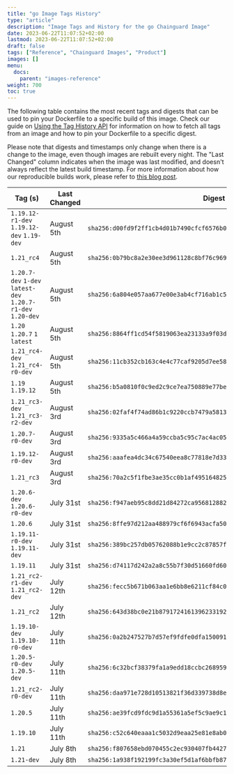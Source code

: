 ```yaml
---
title: "go Image Tags History"
type: "article"
description: "Image Tags and History for the go Chainguard Image"
date: 2023-06-22T11:07:52+02:00
lastmod: 2023-06-22T11:07:52+02:00
draft: false
tags: ["Reference", "Chainguard Images", "Product"]
images: []
menu:
  docs:
    parent: "images-reference"
weight: 700
toc: true
---
```


The following table contains the most recent tags and digests that can be used to pin your Dockerfile to a specific build of this image. Check our guide on [Using the Tag History API](/chainguard/chainguard-images/using-the-tag-history-api/) for information on how to fetch all tags from an image and how to pin your Dockerfile to a specific digest.

Please note that digests and timestamps only change when there is a change to the image, even though images are rebuilt every night. The "Last Changed" column indicates when the image was last modified, and doesn't always reflect the latest build timestamp. For more information about how our reproducible builds work, please refer to [this blog post](https://www.chainguard.dev/unchained/reproducing-chainguards-reproducible-image-builds).

| Tag (s)                                                       | Last Changed | Digest                                                                    |
|---------------------------------------------------------------|--------------|---------------------------------------------------------------------------|
|  `1.19.12-r1-dev` `1.19.12-dev` `1.19-dev`                    | August 5th   | `sha256:d00fd9f2ff1cb4d01b7490cfcf6576b09ec403643b82fef2dbc0706f52bf7b03` |
|  `1.21_rc4`                                                   | August 5th   | `sha256:0b79bc8a2e30ee3d961128c8bf76c969a52a03d760587224cd24f047d4e624c7` |
|  `1.20.7-dev` `1-dev` `latest-dev` `1.20.7-r1-dev` `1.20-dev` | August 5th   | `sha256:6a804e057aa677e00e3ab4cf716ab1c50fd0037f9d0555b7a5e128ad3b1b18d5` |
|  `1.20` `1.20.7` `1` `latest`                                 | August 5th   | `sha256:8864ff1cd54f5819063ea23133a9f03d7626cec7e9fba8efa7004c71176adc48` |
|  `1.21_rc4-dev` `1.21_rc4-r0-dev`                             | August 5th   | `sha256:11cb352cb163c4e4c77caf9205d7ee58ca0e00b275c17ec979729642dcc33f1a` |
|  `1.19` `1.19.12`                                             | August 5th   | `sha256:b5a0810f0c9ed2c9ce7ea750889e77be32d4ea46e2c93526b82d628ba0452df4` |
|  `1.21_rc3-dev` `1.21_rc3-r2-dev`                             | August 3rd   | `sha256:02faf4f74ad86b1c9220ccb7479a581386a8f517c20ca1b8953e6b56aca5b04c` |
|  `1.20.7-r0-dev`                                              | August 3rd   | `sha256:9335a5c466a4a59ccba5c95c7ac4ac05f168cf490b8788c0fe246ec139daa380` |
|  `1.19.12-r0-dev`                                             | August 3rd   | `sha256:aaafea4dc34c67540eea8c77818e7d3343aebada8772043d0ff1a146de2d22e5` |
|  `1.21_rc3`                                                   | August 3rd   | `sha256:70a2c5f1fbe3ae35cc0b1af49516482583d1bac2760964a3afb9682487202577` |
|  `1.20.6-dev` `1.20.6-r0-dev`                                 | July 31st    | `sha256:f947aeb95c8dd21d84272ca9568128825711187122508dfbef82f08596f57353` |
|  `1.20.6`                                                     | July 31st    | `sha256:8ffe97d212aa488979cf6f6943acfa50549a29499f14fe1be7cff48b5f7588b7` |
|  `1.19.11-r0-dev` `1.19.11-dev`                               | July 31st    | `sha256:389bc257db05762088b1e9cc2c87857fd43eac8fe3109b6962e08b0f39a025a4` |
|  `1.19.11`                                                    | July 31st    | `sha256:d74117d242a2a8c55b7f30d51660fd60779ebe72c547e32043c1d551b23f1386` |
|  `1.21_rc2-r1-dev` `1.21_rc2-dev`                             | July 12th    | `sha256:fecc5b671b063aa1e6bb8e6211cf84c0b945fbb6360df9d29236365465bf5e64` |
|  `1.21_rc2`                                                   | July 12th    | `sha256:643d38bc0e21b87917241613962331927f4f0b006c550950dfbcc81591eaf41a` |
|  `1.19.10-dev` `1.19.10-r0-dev`                               | July 11th    | `sha256:0a2b247527b7d57ef9fdfe0dfa1500915d4c1e58050c88d29e849b39caa4cbc3` |
|  `1.20.5-r0-dev` `1.20.5-dev`                                 | July 11th    | `sha256:6c32bcf38379fa1a9edd18ccbc26895907e995cbbdd0da2d9c4d59342d8b5180` |
|  `1.21_rc2-r0-dev`                                            | July 11th    | `sha256:daa971e728d10513821f36d339738d8e8d1a89979da67a6d2afddfb428265917` |
|  `1.20.5`                                                     | July 11th    | `sha256:ae39fcd9fdc9d1a55361a5ef5c9ae9c11a212582731f26646a94c66a77a65d53` |
|  `1.19.10`                                                    | July 11th    | `sha256:c52c640eaaa1c5032d9eaa25e81e8ab0b7543d0ab1e2c09a0baec98e28620c9c` |
|  `1.21`                                                       | July 8th     | `sha256:f807658ebd070455c2ec930407fb4427c0761f5401c5c84e9b0dac3ee99c1da8` |
|  `1.21-dev`                                                   | July 8th     | `sha256:1a938f192199fc3a30ef5d1af6bbfb872f5df6871d0e522bb98c950adf432fe5` |
